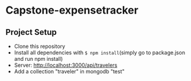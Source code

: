 # Capstone-expensetracker

## Project Setup

- Clone this repository
- Install all dependencies with `$ npm install`(simply go to package.json and run npm install)
- Server: [http://localhost:3000/api/travelers](http://localhost:3000/api/travelers)
- Add a collection "traveler" in mongodb "test"
